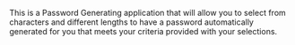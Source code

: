 This is a Password Generating application that will allow you to select from characters and different lengths to have a password automatically generated for you that meets your criteria provided with your selections.

